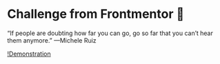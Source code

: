 # Challenge from Frontmentor :notebook:

“If people are doubting how far you can go, go so far that you can’t hear them anymore.” —Michele Ruiz

[!Demonstration](public/img/demo/demo.png)
